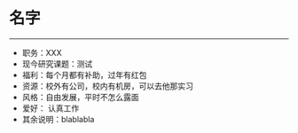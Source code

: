 # 名字

---
- 职务：XXX
- 现今研究课题：测试
- 福利：每个月都有补助，过年有红包
- 资源：校外有公司，校内有机房，可以去他那实习
- 风格：自由发展，平时不怎么露面
- 爱好： 认真工作
- 其余说明：blablabla
